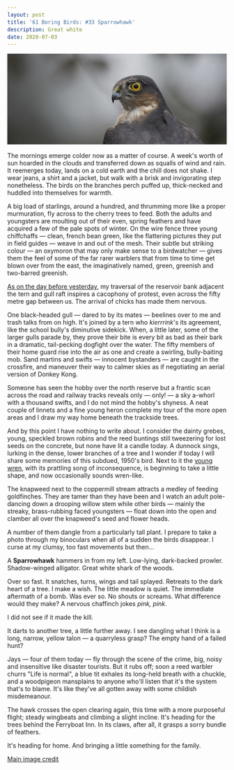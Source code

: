 ```yaml
---
layout: post
title: '61 Boring Birds: #33 Sparrowhawk'
description: Great white
date: 2020-07-03
---
```

![sparrowhawk](/assets/img/sparrowhawk.jpg)

The mornings emerge colder now as a matter of course. A week's worth of sun hoarded in the clouds and transferred down as squalls of wind and rain. It reemerges today, lands on a cold earth and the chill does not shake. I wear jeans, a shirt and a jacket, but walk with a brisk and invigorating step nonetheless. The birds on the branches perch puffed up, thick-necked and huddled into themselves for warmth.  

A big load of starlings, around a hundred, and thrumming more like a proper murmuration, fly across to the cherry trees to feed. Both the adults and youngsters are moulting out of their even, spring feathers and have acquired a few of the pale spots of winter. On the wire fence three young chiffchaffs &mdash; clean, french bean green, like the flattering pictures they put in field guides &mdash; weave in and out of the mesh. Their subtle but striking colour &mdash; an oxymoron that may only make sense to a birdwatcher &mdash; gives them the feel of some of the far rarer warblers that from time to time get blown over from the east, the imaginatively named, green, greenish and two-barred greenish. 

[As on the day before yesterday](http://www.wheresrhys.co.uk/2020/07/01/jay.html), my traversal of the reservoir bank adjacent the tern and gull raft inspires a cacophony of protest, even across the fifty metre gap between us. The arrival of chicks has made them nervous.

One black-headed gull &mdash; dared to by its mates &mdash; beelines over to me and trash talks from on high. It's joined by a tern who _kierrrink_'s its agreement, like the school bully's diminutive sidekick. When, a little later, some of the larger gulls parade by, they prove their bite is every bit as bad as their bark in a dramatic, tail-pecking dogfight over the water. The fifty members of their home guard rise into the air as one and create a swirling, bully-baiting mob. Sand martins and swifts &mdash; innocent bystanders &mdash; are caught in the crossfire, and maneuver their way to calmer skies as if negotiating an aerial version of Donkey Kong.

Someone has seen the hobby over the north reserve but a frantic scan across the road and railway tracks reveals only &mdash; only! &mdash; a sky a-whorl with a thousand swifts, and I do not mind the hobby's shyness. A neat couple of linnets and a fine young heron complete my tour of the more open areas and I draw my way home beneath the trackside trees.

And by this point I have nothing to write about. I consider the dainty grebes, young, speckled brown robins and the reed buntings still tweezering for lost seeds on the concrete, but none have lit a candle today. A dunnock sings, lurking in the dense, lower branches of a tree and I wonder if today I will share some memories of this subdued, 1950's bird. Next to it the [young wren](http://www.wheresrhys.co.uk/2020/06/25/wren.html), with its prattling song of inconsequence, is beginning to take a little shape, and now occasionally sounds wren-like.

The knapweed next to the coppermill stream attracts a medley of feeding goldfinches. They are tamer than they have been and I watch an adult pole-dancing down a drooping willow stem while other birds &mdash; mainly the streaky, brass-rubbing faced youngsters &mdash; float down into the open and clamber all over the knapweed's seed and flower heads.

A number of them dangle from a particularly tall plant. I prepare to take a photo through my binoculars when all of a sudden the birds disappear. I curse at my clumsy, too fast movements but then...

A **Sparrowhawk** hammers in from my left. Low-lying, dark-backed prowler. Shadow-winged alligator. Great white shark of the woods.

Over so fast. It snatches, turns, wings and tail splayed. Retreats to the dark heart of a tree. I make a wish. The little meadow is quiet. The immediate aftermath of a bomb. Was ever so. No shouts or screams. What difference would they make? A nervous chaffinch jokes _pink, pink_.

I did not see if it made the kill. 

It darts to another tree, a little further away. I see dangling what I think is a long, narrow, yellow talon &mdash; a quarryless grasp? The empty hand of a failed hunt? 

Jays &mdash; four of them today &mdash; fly through the scene of the crime, big, noisy and insensitive like disaster tourists. But it rubs off; soon a reed warbler churrs "Life is normal", a blue tit exhales its long-held breath with a chuckle, and a woodpigeon mansplains to anyone who'll listen that it's the system that's to blame. It's like they've all gotten away with some childish misdemeanour. 

The hawk crosses the open clearing again, this time with a more purposeful flight; steady wingbeats and climbing a slight incline. It's heading for the trees behind the Ferryboat Inn. In its claws, after all, it grasps a sorry bundle of feathers. 

It's heading for home. And bringing a little something for the family.

[Main image credit](https://www.flickr.com/photos/91677891@N07/16393665659)
